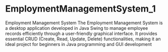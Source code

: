 # EmploymentManagementSystem_1
Employment Management System The Employment Management System is a desktop application developed in Java Swing to manage employee records efficiently through a user-friendly graphical interface. It provides essential CRUD (Create, Read, Update, Delete) functionalities, making it an ideal project for beginners in Java programming and GUI development
